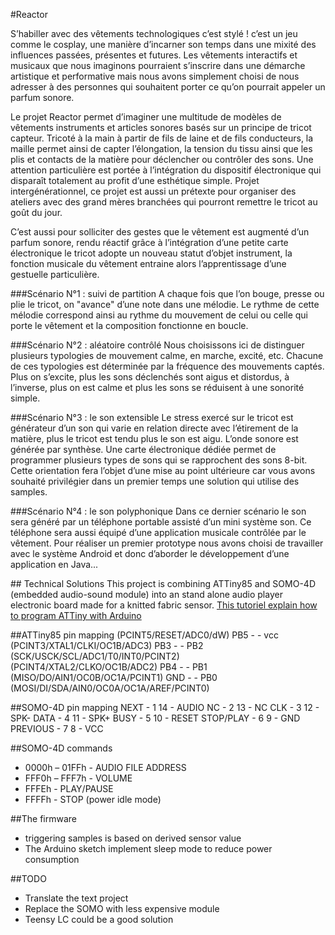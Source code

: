 #Reactor

S’habiller avec des vêtements technologiques c’est stylé ! c’est un jeu comme le cosplay, une manière d’incarner son temps dans une mixité des influences passées, présentes et futures. Les vêtements interactifs et musicaux que nous imaginons pourraient s’inscrire dans une démarche artistique et performative mais nous avons simplement choisi de nous adresser à des personnes qui souhaitent porter ce qu’on pourrait appeler un parfum sonore.

Le projet Reactor permet d’imaginer une multitude de modèles de vêtements instruments et articles sonores basés sur un principe de tricot capteur. Tricoté à la main à partir de fils de laine et de fils conducteurs, la maille permet ainsi de capter l’élongation, la tension du tissu ainsi que les plis et contacts de la matière pour déclencher ou contrôler des sons. Une attention particulière est portée à l’intégration du dispositif électronique qui disparaît totalement au profit d’une esthétique simple. Projet intergénérationnel, ce projet est aussi un prétexte pour organiser des ateliers avec des grand mères branchées qui pourront remettre le tricot au goût du jour.

C’est aussi pour solliciter des gestes que le vêtement est augmenté d’un parfum sonore, rendu réactif grâce à l’intégration d’une petite carte électronique le tricot adopte un nouveau statut d’objet instrument, la fonction musicale du vêtement entraine alors l’apprentissage d’une gestuelle particulière.

###Scénario N°1 : suivi de partition
A chaque fois que l’on bouge, presse ou plie le tricot, on "avance" d’une note dans une mélodie. Le rythme de cette mélodie correspond ainsi au rythme du mouvement de celui ou celle qui porte le vêtement et la composition fonctionne en boucle.

###Scénario N°2 : aléatoire contrôlé
Nous choisissons ici de distinguer plusieurs typologies de mouvement calme, en marche, excité, etc. Chacune de ces typologies est déterminée par la fréquence des mouvements captés. Plus on s’excite, plus les sons déclenchés sont aigus et distordus, à l’inverse, plus on est calme et plus les sons se réduisent à une sonorité simple.

###Scénario N°3 : le son extensible
Le stress exercé sur le tricot est générateur d’un son qui varie en relation directe avec l’étirement de la matière, plus le tricot est tendu plus le son est aigu. L’onde sonore est générée par synthèse. Une carte électronique dédiée permet de programmer plusieurs types de sons qui se rapprochent des sons 8-bit. Cette orientation fera l’objet d’une mise au point ultérieure car vous avons souhaité privilégier dans un premier temps une solution qui utilise des samples.

###Scénario N°4 : le son polyphonique
Dans ce dernier scénario le son sera généré par un téléphone portable assisté d’un mini système son. Ce téléphone sera aussi équipé d’une application musicale contrôlée par le vêtement. Pour réaliser un premier prototype nous avons choisi de travailler avec le système Android et donc d’aborder le développement d’une application en Java...


## Technical Solutions 
This project is combining ATTiny85 and SOMO-4D (embedded audio-sound module) into an stand alone audio player electronic board made for a knitted fabric sensor. [This tutoriel explain how to program ATTiny with Arduino](http://hlt.media.mit.edu/?p=1229)

##ATTiny85 pin mapping
	(PCINT5/RESET/ADC0/dW)			PB5 -	 - vcc
	(PCINT3/XTAL1/CLKI/OC1B/ADC3)	PB3 -	 - PB2 (SCK/USCK/SCL/ADC1/T0/INT0/PCINT2)
	(PCINT4/XTAL2/CLKO/OC1B/ADC2)	PB4 -	 - PB1 (MISO/DO/AIN1/OC0B/OC1A/PCINT1)
						GND -	 - PB0 (MOSI/DI/SDA/AIN0/OC0A/OC1A/AREF/PCINT0)

##SOMO-4D pin mapping
	NEXT - 1	      14 - AUDIO
	  NC - 2 	      13 - NC
	 CLK - 3	      12 - SPK-
	DATA - 4 	      11 - SPK+
	BUSY - 5 	      10 - RESET
   STOP/PLAY - 6	       9 - GND
    PREVIOUS - 7	       8 - VCC

##SOMO-4D commands
- 0000h – 01FFh - AUDIO FILE ADDRESS
- FFF0h – FFF7h - VOLUME
- FFFEh - PLAY/PAUSE
- FFFFh - STOP (power idle mode)

##The firmware
- triggering samples is based on derived sensor value
- The Arduino sketch implement sleep mode to reduce power consumption

##TODO
- Translate the text project
- Replace the SOMO with less expensive module
 - Teensy LC could be a good solution
